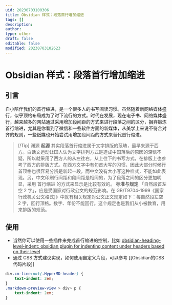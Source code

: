 ```yaml
---
uid: 20230703100306
title: Obsidian 样式：段落首行增加缩进
tags: []
description: 
author: 
type: other
draft: false
editable: false
modified: 20230703102623
---
```


# Obsidian 样式：段落首行增加缩进

## 引言

自小陪伴我们的首行缩进，是一个很多人的书写阅读习惯。虽然随着新网络媒体盛行，似乎顶格布局成为了时下流行的方式。时代在发展，现在电子书、网络媒体盛行，越来越多的网站通过采用增加段间距的方式来进行段落之间的区分，摒弃锻炼首行缩进，尤其是你看到了微信和一些软件方面的新媒体，从美学上来说不符合对齐的规则，一些纸媒也开始尝试用增加段间距的方式来替代首行缩进。

> [!Tip] 渊源
> **起源**
> 其实段落首行缩进属于文字排版的范畴，最早来源于西方。白话文运动让国人认为文字排列方式是造成中国落后的原因的深信不疑，所以就采用了西方人的从左往右，从上往下的书写方式，在排版上也参考了西方的排版方式。在西方文字中有句首大写的习惯，因此大部分时候行首顶格也很容易分辨是新起一段，而中文没有大小写这种样式，不能如此表现。另，中文印刷行间距和段间距是相同的，为了段落之间的区分更加明显，采用 首行缩进 的方式来显示是比较有效的。
> **标准与规定**
> 「自然段首左空 2 字」，应是受国家对行政公文的规范影响。在 GB/T9704-1999《国家行政机关公文格式]》中就有相关规定对公文正文规定如下：每自然段左空 2 字，回行顶格。数字、年份不能回行。这个规定也是我们从小被教育，用来排版的规范。

## 使用

- 当然你可以使用一些插件来完成首行缩进的控制，比如 [obsidian-heading-level-indent: obsidian plugin for indenting content under headers based on their level](https://github.com/svonjoi/obsidian-heading-level-indent)
- 通过 CSS 方式建议实现，如何使用自定义片段，可以参考 [[Obsidian的CSS代码片段]]

```CSS
div.cm-line:not(.HyperMD-header) {
	text-indent: 2em;
}
.markdown-preview-view > div> p {
	text-indent: 2em;
}
```